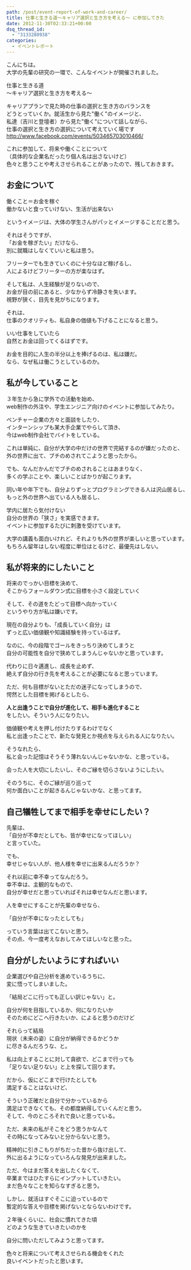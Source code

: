 ```yaml
---
path: /post/event-report-of-work-and-career/
title: 仕事と生きる道〜キャリア選択と生き方を考える〜 に参加してきた
date: 2012-11-30T02:33:21+00:00
dsq_thread_id:
  - "3133280938"
categories:
  - イベントレポート
---
```


こんにちは。  
大学の先輩の研究の一環で、こんなイベントが開催されました。

仕事と生きる道  
～キャリア選択と生き方を考える～  

<!--more-->

キャリアプランで見た時の仕事の選択と生き方のバランスを  
どうとっていくか。就活生から見た"働く"のイメージと、  
私達（吉川と登壇者）から見た"働く"について話しながら、  
仕事の選択と生き方の選択について考えていく場です  
<http://www.facebook.com/events/503465703010466/>

これに参加して、将来や働くことについて  
（具体的な企業名だったり個人名は出さないけど）  
色々と思うことや考えさせられることがあったので、残しておきます。 

お金について
----------------------------------------

働くこと＝お金を稼ぐ  
働かないと食っていけない、生活が出来ない

というイメージは、大体の学生さんがパッとイメージすることだと思う。

それはそうですが、  
「お金を稼ぎたい」だけなら、  
別に就職はしなくていいと私は思う。

フリーターでも生きていくのに十分なほど稼げるし、  
人によるけどフリーターの方が楽なはず。

そして私は、人生経験が足りないので、  
お金が目の前にあると、少なからず冷静さを失います。  
視野が狭く、目先を見がちになります。

それは、  
仕事のクオリティも、私自身の価値も下げることになると思う。

いい仕事をしていたら  
自然とお金は回ってくるはずです。

お金を目的に人生の半分以上を捧げるのは、私は嫌だ。  
なら、なぜ私は働こうとしているのか。 

私が今していること
----------------------------------------

３年生から急に学外での活動を始め、  
web制作の外注や、学生エンジニア向けのイベントに参加してみたり。

ベンチャー企業の方々と面談をしたり、  
インターンシップも某大手企業でやらして頂き、  
今はweb制作会社でバイトをしている。

これは単純に、自分が大学の中だけの世界で完結するのが嫌だったのと、  
外の世界に出て、ブチのめされてこようと思ったから。

でも、なんだかんだでブチのめされることはあまりなく、  
多くの学ぶことや、楽しいことばかりが起こります。

同い年や年下でも、自分よりずっとプログラミングできる人は沢山居るし、  
もっと外の世界へ出ている人も居るし、

学内に居たら気付けない  
自分の世界の「狭さ」を実感できます。  
イベントに参加するたびに刺激を受けています。

大学の講義も面白いけれど、それよりも外の世界が楽しいと思っています。  
もちろん留年はしない程度に単位はとるけど、最優先はしない。 

私が将来的にしたいこと
----------------------------------------

将来のでっかい目標を決めて、  
そこからフォールダウン式に目標を小さく設定していく 

そして、その道をたどって目標へ向かっていく  
というやり方が私は嫌いです。

現在の自分よりも、「成長していく自分」は  
ずっと広い価値観や知識経験を持っているはず。

なのに、今の段階でゴールをきっちり決めてしまうと  
自分の可能性を自分で狭めてしまうんじゃないかと思っています。

代わりに日々邁進し、成長を止めず、  
絶えず自分の行き先を考えることが必要になると思っています。

ただ、何も目標がないとただの迷子になってしまうので、  
愕然とした目標を掲げるとしたら、

**人と出逢うことで自分が進化して、相手も進化すること**  
をしたい。そういう人になりたい。

価値観や考えを押し付けたりするわけでなく  
私と出逢ったことで、新たな発見とか視点を与えられる人になりたい。

そうなれたら、  
私と会った記憶はそうそう薄れないんじゃないかな、と思っている。

会った人を大切にしたいし、そのご縁を切らさないようにしたい。

そのうちに、そのご縁が巡り巡って  
何か面白いことが起きるんじゃないかな、と思ってます。 

自己犠牲してまで相手を幸せにしたい？
----------------------------------------

先輩は、  
「自分が不幸だとしても、皆が幸せになってほしい」  
と言っていた。

でも、  
幸せじゃない人が、他人様を幸せに出来るんだろうか？

それ以前に幸不幸ってなんだろう。  
幸不幸は、主観的なもので、  
自分が幸せだと思っていればそれは幸せなんだと思います。

人を幸せにすることが先輩の幸せなら、

「自分が不幸になったとしても」

っていう言葉は出てこないと思う。  
その点、今一度考えなおしてみてほしいなと思った。 

自分がしたいようにすればいい
----------------------------------------

企業選びや自己分析を進めているうちに、  
変に悟ってしまいました。

「結局どこに行っても正しい訳じゃない」と。

自分が何を目指しているか、何になりたいか  
そのためにどこへ行きたいか、によると思うのだけど

それらって結局  
現状（未来の姿）に自分が納得できるかどうか  
に尽きるんだろうな、と。

私は向上することに対して貪欲で、どこまで行っても  
「足りない足りない」と上を探して回ります。

だから、仮にどこまで行けたとしても  
満足することはないけど、

そういう正確だと自分で分かっているから  
満足はできなくても、その都度納得していくんだと思う。  
そして、今のところそれで良いと思っている。

ただ、未来の私がそこをどう思うかなんて  
その時になってみないと分からないと思う。

精神的に引きこもりがちだった昔から抜け出して、  
外に出るようになっていろんな発見が出来ました。

ただ、今はまだ答えを出したくなくて、  
卒業まではひたすらにインプットしていきたい。  
まだ色々なことを知らなすぎると思う。

しかし、就活はすぐそこに迫っているので  
暫定的な答えや目標を掲げないとならないわけです。

２年後くらいに、社会に慣れてきた頃  
どのような生きていきたいのかを

自分に問いただしてみようと思ってます。

色々と将来について考えさせられる機会をくれた  
良いイベントだったと思います。 
